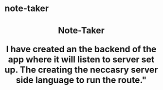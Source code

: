 # note-taker

<h1 align="center">Note-Taker</n1>

<p>I have created an the backend of the app where it will listen to server set up. The creating the neccasry server side language to run the route." </p>